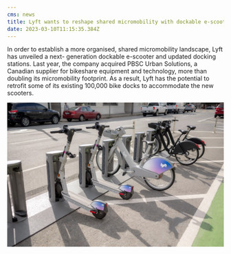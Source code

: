 ```yaml
---
cms: news
title: Lyft wants to reshape shared micromobility with dockable e-scooter
date: 2023-03-10T11:15:35.384Z
---
```

In order to establish a more organised, shared micromobility landscape, Lyft has unveiled a next- generation dockable e-scooter and updated docking stations. Last year, the company acquired PBSC Urban Solutions, a Canadian supplier for bikeshare equipment and technology, more than doubling its micromobility footprint. As a result, Lyft has the potential to retrofit some of its existing 100,000 bike docks to accommodate the new scooters. 

![Lyft Scooter Dock](image3.png "A Lyft Scooter Dock")